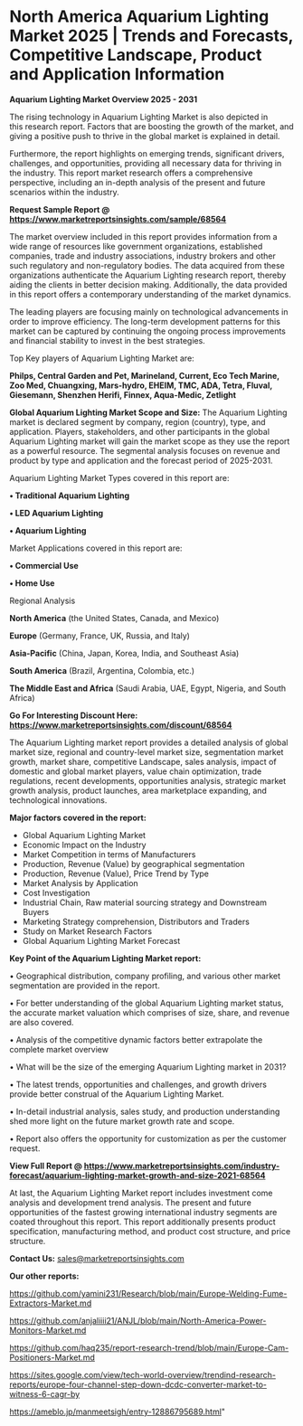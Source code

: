  # North America Aquarium Lighting Market 2025 | Trends and Forecasts, Competitive Landscape, Product and Application Information

<Strong> Aquarium Lighting Market Overview 2025 - 2031</strong>

The rising technology in Aquarium Lighting Market is also depicted in this research report. Factors that are boosting the growth of the market, and giving a positive push to thrive in the global market is explained in detail.

Furthermore, the report highlights on emerging trends, significant drivers, challenges, and opportunities, providing all necessary data for thriving in the industry. This report market research offers a comprehensive perspective, including an in-depth analysis of the present and future scenarios within the industry.

<strong>Request Sample Report @ <a href=https://www.marketreportsinsights.com/sample/68564>https://www.marketreportsinsights.com/sample/68564</a></strong>

The market overview included in this report provides information from a wide range of resources like government organizations, established companies, trade and industry associations, industry brokers and other such regulatory and non-regulatory bodies. The data acquired from these organizations authenticate the Aquarium Lighting research report, thereby aiding the clients in better decision making. Additionally, the data provided in this report offers a contemporary understanding of the market dynamics.

The leading players are focusing mainly on technological advancements in order to improve efficiency. The long-term development patterns for this market can be captured by continuing the ongoing process improvements and financial stability to invest in the best strategies.

Top Key players of Aquarium Lighting Market are:

<strong>Philps, Central Garden and Pet, Marineland, Current, Eco Tech Marine, Zoo Med, Chuangxing, Mars-hydro, EHEIM, TMC, ADA, Tetra, Fluval, Giesemann, Shenzhen Herifi, Finnex, Aqua-Medic, Zetlight</strong>

<strong><b>Global Aquarium Lighting Market Scope and Size:</b></strong>
The Aquarium Lighting market is declared segment by company, region (country), type, and application. Players, stakeholders, and other participants in the global Aquarium Lighting market will gain the market scope as they use the report as a powerful resource. The segmental analysis focuses on revenue and product by type and application and the forecast period of 2025-2031.

Aquarium Lighting Market Types covered in this report are:

<strong>• Traditional Aquarium Lighting

• LED Aquarium Lighting

• Aquarium Lighting</strong>

Market Applications covered in this report are:

<strong>• Commercial Use

• Home Use</strong> 

Regional Analysis

<strong>North America</strong> (the United States, Canada, and Mexico)

<strong>Europe</strong> (Germany, France, UK, Russia, and Italy)

<strong>Asia-Pacific</strong> (China, Japan, Korea, India, and Southeast Asia)

<strong>South America</strong> (Brazil, Argentina, Colombia, etc.)

<strong>The Middle East and Africa</strong> (Saudi Arabia, UAE, Egypt, Nigeria, and South Africa)

<strong>Go For Interesting Discount Here: <a href=https://www.marketreportsinsights.com/discount/68564>https://www.marketreportsinsights.com/discount/68564</a></strong>

The Aquarium Lighting market report provides a detailed analysis of global market size, regional and country-level market size, segmentation market growth, market share, competitive Landscape, sales analysis, impact of domestic and global market players, value chain optimization, trade regulations, recent developments, opportunities analysis, strategic market growth analysis, product launches, area marketplace expanding, and technological innovations.

<strong><b>Major factors covered in the report:</b></strong>
<ul>
  <li>Global Aquarium Lighting Market </li>
  <li>Economic Impact on the Industry</li>
  <li>Market Competition in terms of Manufacturers</li>
  <li>Production, Revenue (Value) by geographical segmentation</li>
  <li>Production, Revenue (Value), Price Trend by Type</li>
  <li>Market Analysis by Application</li>
  <li>Cost Investigation</li>
  <li>Industrial Chain, Raw material sourcing strategy and Downstream Buyers</li>
  <li>Marketing Strategy comprehension, Distributors and Traders</li>
  <li>Study on Market Research Factors</li>
  <li>Global Aquarium Lighting Market Forecast</li>
</ul>

<strong><b>Key Point of the Aquarium Lighting Market report:</b></strong>

• Geographical distribution, company profiling, and various other market segmentation are provided in the report.

• For better understanding of the global Aquarium Lighting market status, the accurate market valuation which comprises of size, share, and revenue are also covered.

• Analysis of the competitive dynamic factors better extrapolate the complete market overview

• What will be the size of the emerging Aquarium Lighting market in 2031?

• The latest trends, opportunities and challenges, and growth drivers provide better construal of the Aquarium Lighting Market.

• In-detail industrial analysis, sales study, and production understanding shed more light on the future market growth rate and scope.

• Report also offers the opportunity for customization as per the customer request.

<strong><b>View Full Report @ <a href=https://www.marketreportsinsights.com/industry-forecast/aquarium-lighting-market-growth-and-size-2021-68564>https://www.marketreportsinsights.com/industry-forecast/aquarium-lighting-market-growth-and-size-2021-68564</a></b></strong>


At last, the Aquarium Lighting Market report includes investment come analysis and development trend analysis. The present and future opportunities of the fastest growing international industry segments are coated throughout this report. This report additionally presents product specification, manufacturing method, and product cost structure, and price structure.

<strong>Contact Us:</strong>
sales@marketreportsinsights.com

<strong>Our other reports:</strong>

<a href=https://github.com/yamini231/Research/blob/main/Europe-Welding-Fume-Extractors-Market.md>https://github.com/yamini231/Research/blob/main/Europe-Welding-Fume-Extractors-Market.md</a>

<a href=https://github.com/anjaliiii21/ANJL/blob/main/North-America-Power-Monitors-Market.md>https://github.com/anjaliiii21/ANJL/blob/main/North-America-Power-Monitors-Market.md</a>

<a href=https://github.com/haq235/report-research-trend/blob/main/Europe-Cam-Positioners-Market.md>https://github.com/haq235/report-research-trend/blob/main/Europe-Cam-Positioners-Market.md</a>

<a href=https://sites.google.com/view/tech-world-overview/trendind-research-reports/europe-four-channel-step-down-dcdc-converter-market-to-witness-6-cagr-by>https://sites.google.com/view/tech-world-overview/trendind-research-reports/europe-four-channel-step-down-dcdc-converter-market-to-witness-6-cagr-by</a>

<a href=https://ameblo.jp/manmeetsigh/entry-12886795689.html>https://ameblo.jp/manmeetsigh/entry-12886795689.html</a>"
